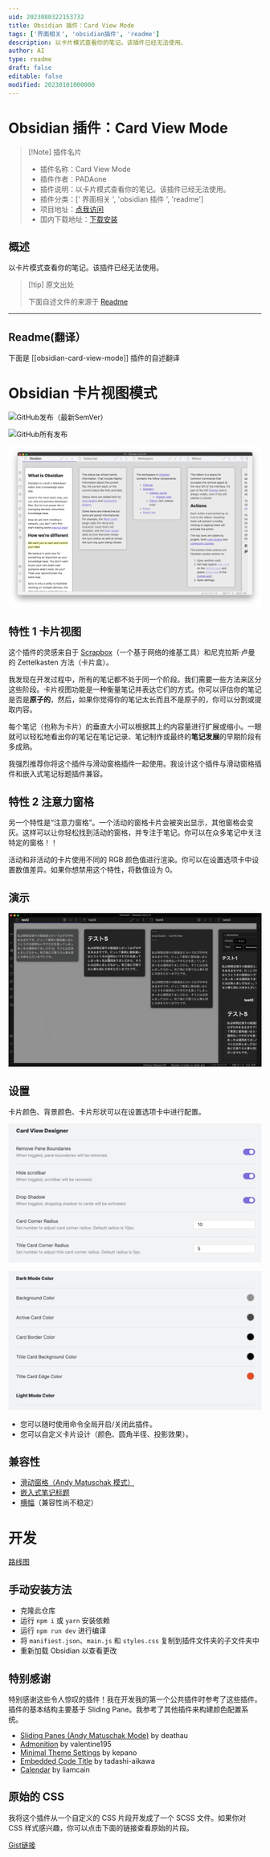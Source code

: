 ```yaml
---
uid: 2023080322153732
title: Obsidian 插件：Card View Mode
tags: ['界面相关', 'obsidian插件', 'readme']
description: 以卡片模式查看你的笔记。该插件已经无法使用。
author: AI
type: readme
draft: false
editable: false
modified: 20230101000000
---
```


# Obsidian 插件：Card View Mode

> [!Note] 插件名片
> - 插件名称：Card View Mode
> - 插件作者：PADAone
> - 插件说明：以卡片模式查看你的笔记。该插件已经无法使用。
> - 插件分类：[' 界面相关 ', 'obsidian 插件 ', 'readme']
> - 项目地址：[点我访问](https://github.com/yo-goto/obsidian-card-view-mode)
> - 国内下载地址：[下载安装](https://pkmer.cn/products/plugin/pluginMarket/?obsidian-card-view-mode)

## 概述

以卡片模式查看你的笔记。该插件已经无法使用。

> [!tip] 原文出处
>
>下面自述文件的来源于 [Readme](https://ghproxy.net/https://raw.githubusercontent.com/yo-goto/obsidian-card-view-mode/master/README.md)

---

## Readme(翻译）

下面是 [[obsidian-card-view-mode]] 插件的自述翻译

# Obsidian 卡片视图模式

![GitHub发布（最新SemVer）](https://img.shields.io/github/v/release/yo-goto/obsidian-card-view-mode)

![GitHub所有发布](https://img.shields.io/github/downloads/yo-goto/obsidian-card-view-mode/total?color=red)

![主要截图](https://raw.githubusercontent.com/yo-goto/obsidian-card-view-mode/master/resource/screenshot_main_light-min.png)

## 特性 1 卡片视图

这个插件的灵感来自于 [Scrapbox](https://scrapbox.io/product?lang=en)（一个基于网络的维基工具）和尼克拉斯·卢曼的 Zettelkasten 方法（卡片盒）。

我发现在开发过程中，所有的笔记都不处于同一个阶段。我们需要一些方法来区分这些阶段。卡片视图功能是一种衡量笔记并表达它们的方式。你可以评估你的笔记是否是**原子的**，然后，如果你觉得你的笔记太长而且不是原子的，你可以分割或提取内容。

每个笔记（也称为卡片）的垂直大小可以根据其上的内容量进行扩展或缩小。一眼就可以轻松地看出你的笔记在笔记记录、笔记制作或最终的**笔记发展**的早期阶段有多成熟。

我强烈推荐你将这个插件与滑动窗格插件一起使用。我设计这个插件与滑动窗格插件和嵌入式笔记标题插件兼容。

## 特性 2 注意力窗格

另一个特性是“注意力窗格”。一个活动的窗格卡片会被突出显示，其他窗格会变灰。这样可以让你轻松找到活动的窗格，并专注于笔记。你可以在众多笔记中关注特定的窗格！！

活动和非活动的卡片使用不同的 RGB 颜色值进行渲染。你可以在设置选项卡中设置数值差异。如果你想禁用这个特性，将数值设为 0。

## 演示

![屏幕截图](https://raw.githubusercontent.com/yo-goto/obsidian-card-view-mode/master/resource/screenshot.gif)

## 设置

卡片颜色、背景颜色、卡片形状可以在设置选项卡中进行配置。

![设置 1](https://raw.githubusercontent.com/yo-goto/obsidian-card-view-mode/master/resource/sc_setting-1-min.png)

![设置 2](https://raw.githubusercontent.com/yo-goto/obsidian-card-view-mode/master/resource/sc_setting-2-min.png)

- 您可以随时使用命令全局开启/关闭此插件。
- 您可以自定义卡片设计（颜色、圆角半径、投影效果）。

## 兼容性

- [滑动窗格（Andy Matuschak 模式）](https://github.com/deathau/sliding-panes-obsidian)
- [嵌入式笔记标题](https://github.com/mgmeyers/obsidian-embedded-note-titles)
- [横幅](https://github.com/noatpad/obsidian-banners)（兼容性尚不稳定）

# 开发

[路线图](https://github.com/yo-goto/obsidian-card-view-mode/projects/1)

## 手动安装方法

- 克隆此仓库
- 运行 `npm i` 或 `yarn` 安装依赖
- 运行 `npm run dev` 进行编译
- 将 `manifiest.json`、`main.js` 和 `styles.css` 复制到插件文件夹的子文件夹中
- 重新加载 Obsidian 以查看更改

## 特别感谢

特别感谢这些令人惊叹的插件！我在开发我的第一个公共插件时参考了这些插件。插件的基本结构主要基于 Sliding Pane。我参考了其他插件来构建颜色配置系统。

- [Sliding Panes (Andy Matuschak Mode)](https://github.com/deathau/sliding-panes-obsidian) by deathau
- [Admonition](https://github.com/valentine195/obsidian-admonition) by valentine195
- [Minimal Theme Settings](https://github.com/kepano/obsidian-minimal-settings) by kepano
- [Embedded Code Title](https://github.com/tadashi-aikawa/obsidian-embedded-code-title) by tadashi-aikawa
- [Calendar](https://github.com/liamcain/obsidian-calendar-plugin) by liamcain

## 原始的 CSS

我将这个插件从一个自定义的 CSS 片段开发成了一个 SCSS 文件。如果你对 CSS 样式感兴趣，你可以点击下面的链接查看原始的片段。

[Gist链接](https://gist.github.com/yo-goto/742906c6463310e3f4e18c745dede016)
